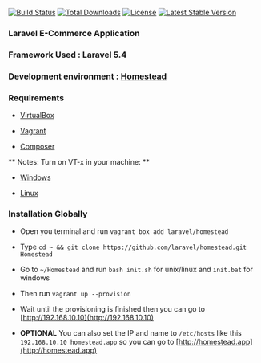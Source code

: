 [![Build Status](https://travis-ci.org/jsdecena/laracom.svg?branch=master)](https://travis-ci.org/jsdecena/laracom) [![Total Downloads](https://poser.pugx.org/jsdecena/laracom/downloads)](https://packagist.org/packages/jsdecena/laracom) [![License](https://poser.pugx.org/jsdecena/laracom/license)](https://packagist.org/packages/jsdecena/laracom) [![Latest Stable Version](https://poser.pugx.org/jsdecena/laracom/version)](https://packagist.org/packages/jsdecena/laracom)

### Laravel E-Commerce Application

### Framework Used : Laravel 5.4

### Development environment : [Homestead](https://laravel.com/docs/5.3/homestead)

### Requirements

- [VirtualBox](https://www.virtualbox.org/wiki/Downloads)

- [Vagrant](https://www.vagrantup.com/downloads.html)

- [Composer](https://getcomposer.org/download/)

** Notes: Turn on VT-x in your machine: **

- [Windows](http://www.howtogeek.com/213795/how-to-enable-intel-vt-x-in-your-computers-bios-or-uefi-firmware/)

- [Linux](http://askubuntu.com/questions/256792/how-do-i-enable-hardware-virtualization-technology-vt-x-for-use-in-virtualbox)

### Installation Globally

- Open you terminal and run `vagrant box add laravel/homestead`

- Type `cd ~ && git clone https://github.com/laravel/homestead.git Homestead`

- Go to `~/Homestead` and run `bash init.sh` for unix/linux and `init.bat` for windows

- Then run `vagrant up --provision`

- Wait until the provisioning is finished then you can go to [http://192.168.10.10](http://192.168.10.10)

- **OPTIONAL** You can also set the IP and name to `/etc/hosts` like this `192.168.10.10 homestead.app` so you can go to [http://homestead.app](http://homestead.app)